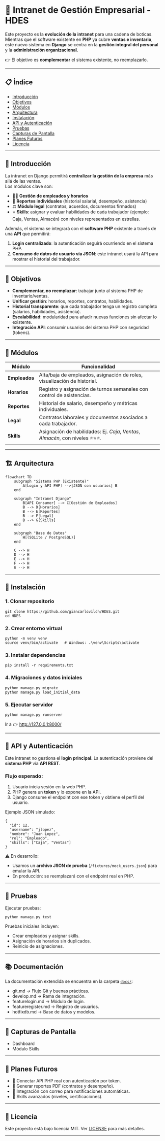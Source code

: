 # 🏥 Intranet de Gestión Empresarial - HDES

Este proyecto es la **evolución de la intranet** para una cadena de boticas.  
Mientras que el software existente en **PHP** ya cubre **ventas e inventario**,  
este nuevo sistema en **Django** se centra en la **gestión integral del personal** y la **administración organizacional**.

👉 El objetivo es **complementar** el sistema existente, no reemplazarlo.  

---

## 📋 Índice

- [Introducción](#introducción)
- [Objetivos](#objetivos)
- [Módulos](#módulos)
- [Arquitectura](#arquitectura)
- [Instalación](#instalación)
- [API y Autenticación](#api-y-autenticación)
- [Pruebas](#pruebas)
- [Capturas de Pantalla](#capturas-de-pantalla)
- [Planes Futuros](#planes-futuros)
- [Licencia](#licencia)

---

## 📖 Introducción

La intranet en Django permitirá **centralizar la gestión de la empresa** más allá de las ventas.  
Los módulos clave son:  

- 👩‍💼 **Gestión de empleados y horarios**  
- 📑 **Reportes individuales** (historial salarial, desempeño, asistencia)  
- ⚖️ **Módulo legal** (contratos, acuerdos, documentos firmados)  
- ⭐ **Skills**: asignar y evaluar habilidades de cada trabajador (ejemplo: Caja, Ventas, Almacén) con niveles representados en estrellas.  

Además, el sistema se integrará con el **software PHP** existente a través de una **API** que permitirá:  

1. **Login centralizado**: la autenticación seguirá ocurriendo en el sistema PHP.  
2. **Consumo de datos de usuario vía JSON**: este intranet usará la API para mostrar el historial del trabajador.  

---

## 🎯 Objetivos

- **Complementar, no reemplazar**: trabajar junto al sistema PHP de inventario/ventas.  
- **Unificar gestión**: horarios, reportes, contratos, habilidades.  
- **Historial transparente**: que cada trabajador tenga un registro completo (salarios, habilidades, asistencia).  
- **Escalabilidad**: modularidad para añadir nuevas funciones sin afectar lo existente.  
- **Integración API**: consumir usuarios del sistema PHP con seguridad (tokens).  

---

## 🧩 Módulos

| Módulo         | Funcionalidad                                                                 |
|----------------|-------------------------------------------------------------------------------|
| **Empleados**  | Alta/baja de empleados, asignación de roles, visualización de historial.      |
| **Horarios**   | Registro y asignación de turnos semanales con control de asistencias.         |
| **Reportes**   | Historial de salario, desempeño y métricas individuales.                      |
| **Legal**      | Contratos laborales y documentos asociados a cada trabajador.                 |
| **Skills**     | Asignación de habilidades: Ej. *Caja*, *Ventas*, *Almacén*, con niveles ⭐⭐⭐. |

---

## 🏗 Arquitectura

```mermaid
flowchart TD
    subgraph "Sistema PHP (Existente)"
        A[Login y API PHP] -->|JSON con usuarios| B
    end

    subgraph "Intranet Django"
        B[API Consumer] --> C[Gestión de Empleados]
        B --> D[Horarios]
        B --> E[Reportes]
        B --> F[Legal]
        B --> G[Skills]
    end

    subgraph "Base de Datos"
        H[(SQLite / PostgreSQL)]
    end

    C --> H
    D --> H
    E --> H
    F --> H
    G --> H

```

---

## 🚀 Instalación

### 1. Clonar repositorio

```
git clone https://github.com/giancarlovilch/HDES.git
cd HDES
```

### 2. Crear entorno virtual

```
python -m venv venv
source venv/bin/activate   # Windows: .\venv\Scripts\activate
```

### 3. Instalar dependencias

```
pip install -r requirements.txt
```

### 4. Migraciones y datos iniciales

```
python manage.py migrate
python manage.py load_initial_data
```

### 5. Ejecutar servidor

```
python manage.py runserver
```

Ir a 👉 http://127.0.0.1:8000/

---

## 🔑 API y Autenticación

Este intranet no gestiona el **login principal**.
 La autenticación proviene del **sistema PHP** vía **API REST**.

### Flujo esperado:

1. Usuario inicia sesión en la web PHP.
2. PHP genera un **token** y lo expone en la API.
3. Django consume el endpoint con ese token y obtiene el perfil del usuario.

Ejemplo JSON simulado:

```
{
  "id": 12,
  "username": "jlopez",
  "nombre": "Juan Lopez",
  "rol": "Empleado",
  "skills": ["Caja", "Ventas"]
}
```

⚠️ En desarrollo:

- Usamos un **archivo JSON de prueba** (`/fixtures/mock_users.json`) para emular la API.
- En producción: se reemplazará con el endpoint real en PHP.

---

## 🧪 Pruebas

Ejecutar pruebas:

```
python manage.py test
```

Pruebas iniciales incluyen:

- Crear empleados y asignar skills.
- Asignación de horarios sin duplicados.
- Reinicio de asignaciones.

---

## 📚 Documentación

La documentación extendida se encuentra en la carpeta [`docs/`](docs/):

- git.md → Flujo Git y buenas prácticas.
- develop.md → Rama de integración.
- featurelogin.md → Módulo de login.
- featureregister.md → Registro de usuarios.
- hotfixdb.md → Base de datos y modelos.

------

## 📸 Capturas de Pantalla

- Dashboard
- Módulo Skills

---

## 📅 Planes Futuros

- 🔄 Conectar API PHP real con autenticación por token.
- 🔄 Generar reportes PDF (contratos y desempeño).
- 🔄 Integración con correo para notificaciones automáticas.
- 🔄 Skills avanzados (niveles, certificaciones).

---

## 📄 Licencia

Este proyecto está bajo licencia MIT.
 Ver [LICENSE](LICENSE) para más detalles.

---

